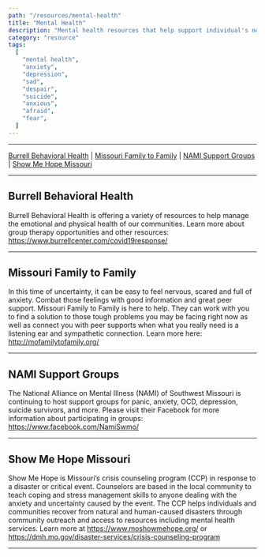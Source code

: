 ```yaml
---
path: "/resources/mental-health"
title: "Mental Health"
description: "Mental health resources that help support individual's needs for coping, anxiety, depression, and other mental health issues."
category: "resource"
tags:
  [
    "mental health",
    "anxiety",
    "depression",
    "sad",
    "despair",
    "suicide",
    "anxious",
    "afraid",
    "fear",
  ]
---
```


---

[Burrell Behavioral Health](#burrell-behavioral-health) | [Missouri Family to Family](#missouri-family-to-family) | [NAMI Support Groups](#nami-support-groups) | [Show Me Hope Missouri](#show-me-hope-missouri)

---

## Burrell Behavioral Health

Burrell Behavioral Health is offering a variety of resources to help manage the emotional and physical health of our communities. Learn more about group therapy opportunities and other resources: https://www.burrellcenter.com/covid19response/

---

## Missouri Family to Family

In this time of uncertainty, it can be easy to feel nervous, scared and full of anxiety. Combat those feelings with good information and great peer support. Missouri Family to Family is here to help. They can work with you to find a solution to those tough problems you may be facing right now as well as connect you with peer supports when what you really need is a listening ear and sympathetic connection. Learn more here: http://mofamilytofamily.org/

---

## NAMI Support Groups

The National Alliance on Mental Illness (NAMI) of Southwest Missouri is continuing to host support groups for panic, anxiety, OCD, depression, suicide survivors, and more. Please visit their Facebook for more information about participating in groups: https://www.facebook.com/NamiSwmo/

---

## Show Me Hope Missouri

Show Me Hope is Missouri’s crisis counseling program (CCP) in response to a disaster or critical event. Counselors are based in the local community to teach coping and stress management skills to anyone dealing with the anxiety and uncertainty caused by the event. The CCP helps individuals and communities recover from natural and human-caused disasters through community outreach and access to resources including mental health services. Learn more at https://www.moshowmehope.org/ or https://dmh.mo.gov/disaster-services/crisis-counseling-program

---
